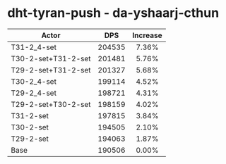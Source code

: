 # dht-tyran-push - da-yshaarj-cthun
| Actor | DPS | Increase |
|---|:---:|:---:|
|T31-2_4-set|204535|7.36%|
|T30-2-set+T31-2-set|201481|5.76%|
|T29-2-set+T31-2-set|201327|5.68%|
|T30-2_4-set|199114|4.52%|
|T29-2_4-set|198721|4.31%|
|T29-2-set+T30-2-set|198159|4.02%|
|T31-2-set|197815|3.84%|
|T30-2-set|194505|2.10%|
|T29-2-set|194063|1.87%|
|Base|190506|0.00%|
